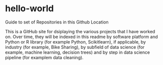# hello-world
Guide to set of Repositories in this Github Location

This is a GitHub site for dsiplaying the various projects that I have worked on.  Over time, they will be indexed in this readme by software platform and Python or R library (for example Python, Scikitlearn), if applicable, by industry (for example, Bike Sharing), by subfield of data science (for example, machine learning, decision trees) and by step in data science pipeline (for examplem data cleaning).
